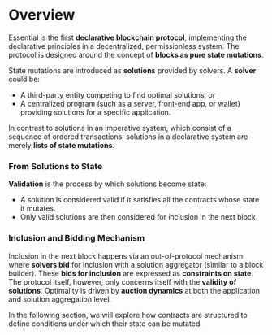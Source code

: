 # Overview

Essential is the first **declarative blockchain protocol**, implementing the declarative principles in a decentralized, permissionless system. The protocol is designed around the concept of **blocks as pure state mutations**.

State mutations are introduced as **solutions** provided by solvers. A **solver** could be:
- A third-party entity competing to find optimal solutions, or
- A centralized program (such as a server, front-end app, or wallet) providing solutions for a specific application.

In contrast to solutions in an imperative system, which consist of a sequence of ordered transactions, solutions in a declarative system are merely **lists of state mutations**.

### From Solutions to State

**Validation** is the process by which solutions become state:
- A solution is considered valid if it satisfies all the contracts whose state it mutates.
- Only valid solutions are then considered for inclusion in the next block.

### Inclusion and Bidding Mechanism

Inclusion in the next block happens via an out-of-protocol mechanism where **solvers bid** for inclusion with a solution aggregator (similar to a block builder). These **bids for inclusion** are expressed as **constraints on state**. The protocol itself, however, only concerns itself with the **validity of solutions**. Optimality is driven by **auction dynamics** at both the application and solution aggregation level.

In the following section, we will explore how contracts are structured to define conditions under which their state can be mutated.
